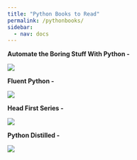 ```yaml
---
title: "Python Books to Read"
permalink: /pythonbooks/
sidebar:
  - nav: docs
---
```

**Automate the Boring Stuff With Python -**

![](https://m.media-amazon.com/images/I/71uEI89mcpL._AC_UF1000,1000_QL80_.jpg)

**Fluent Python -**
   
![](https://m.media-amazon.com/images/I/91DGHmkQmjL._AC_UF1000,1000_QL80_.jpg)

**Head First Series -**
   
![](https://m.media-amazon.com/images/I/91X3bbahp3L._AC_UF1000,1000_QL80_.jpg)

**Python Distilled -**

![](https://www.oreilly.com/library/cover/9780134173399/1200w630h/)






